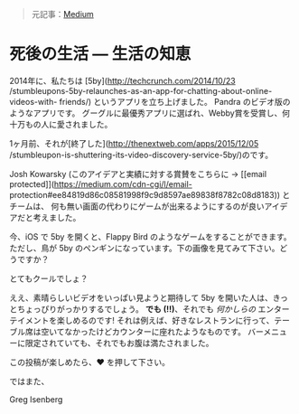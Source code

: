 >元記事：[Medium](https://medium.com/life-tips/we-built-an-app-it-shut-down-but-guess-what-you-see-when-you-open-it-up-now-ef9f96fd86a#.xgk57lerz)

# 死後の生活 — 生活の知恵

2014年に、私たちは [5by](http://techcrunch.com/2014/10/23
/stumbleupons-5by-relaunches-as-an-app-for-chatting-about-online-videos-with-
friends/) というアプリを立ち上げました。
Pandra のビデオ版のようなアプリです。
グーグルに最優秀アプリに選ばれ、Webby賞を受賞し、何十万もの人に愛されました。

1ヶ月前、それが[終了した](http://thenextweb.com/apps/2015/12/05
/stumbleupon-is-shuttering-its-video-discovery-service-5by/)のです。

Josh Kowarsky (このアイデアと実績に対する賞賛をこちらに → [[email
protected]](https://medium.com/cdn-cgi/l/email-
protection#ee84819d86c08581998f9c9d8597ae89838f8782c08d8183)) とチームは、
何も無い画面の代わりにゲームが出来るようにするのが良いアイデアだと考えました。

今、iOS で 5by を開くと、Flappy Bird のようなゲームをすることができます。
ただし、鳥が 5by のペンギンになっています。下の画像を見てみて下さい。どうですか？

とてもクールでしょ？

ええ、素晴らしいビデオをいっぱい見ようと期待して 5by を開いた人は、きっとちょっぴりがっかりするでしょう。
**でも (!!)**、それでも _何かしらの_ エンターテイメントを楽しめるのです!
それは例えば、好きなレストランに行って、テーブル席は空いてなかったけどカウンターに座れたようなものです。
バーメニューに限定されていても、それでもお腹は満たされました。

この投稿が楽しめたら、❤ を押して下さい。

ではまた、

Greg Isenberg
